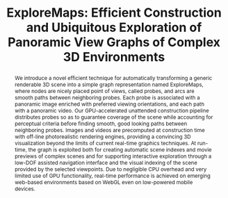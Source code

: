 ---
layout: publication
code: 2014-EG-exploremaps
title: "ExploreMaps: Efficient Construction and Ubiquitous Exploration of Panoramic View Graphs of Complex 3D Environments"
authors: Marco Di Benedetto, Fabio Ganovelli, Marcos Balsa Rodriguez, Alberto Jaspe-Villanueva, Roberto Scopigno, and Enrico Gobbetti
year: 2014
type: Journal full-paper
conference: Eurographics (EG'14)
journal: "Computer Graphics Forum"
journal-data: "33(2): 459-468, 2014"
abstract: "We introduce a novel efficient technique for automatically transforming a generic renderable 3D scene into a simple graph representation named ExploreMaps, where nodes are nicely placed point of views, called probes, and arcs are smooth paths between neighboring probes. Each probe is associated with a panoramic image enriched with preferred viewing orientations, and each path with a panoramic video. Our GPU-accelerated unattended construction pipeline distributes probes so as to guarantee coverage of the scene while accounting for perceptual criteria before finding smooth, good looking paths between neighboring probes. Images and videos are precomputed at construction time with off-line photorealistic rendering engines, providing a convincing 3D visualization beyond the limits of current real-time graphics techniques. At run-time, the graph is exploited both for creating automatic scene indexes and movie previews of complex scenes and for supporting interactive exploration through a low-DOF assisted navigation interface and the visual indexing of the scene provided by the selected viewpoints. Due to negligible CPU overhead and very limited use of GPU functionality, real-time performance is achieved on emerging web-based environments based on WebGL even on low-powered mobile devices."
projects: 
 - Massive models
doi: 10.1111/cgf.12334
lab_website: http://vic.crs4.it/vic/cgi-bin/bib-page.cgi?id=%27DiBenedetto:2014:EEC%27
youtube: https://www.youtube.com/watch?v=i6X8nykw4Vs
bibtex_id: 

---